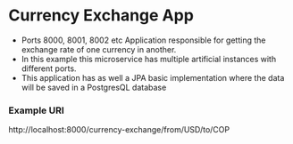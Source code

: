 # Currency Exchange App
- Ports 8000, 8001, 8002 etc
Application responsible for getting the exchange rate of one currency in another.
- In this example this microservice has multiple artificial instances with different ports.
- This application has as well a JPA basic implementation where the data will be saved in a PostgresQL database

### Example URl
http://localhost:8000/currency-exchange/from/USD/to/COP
